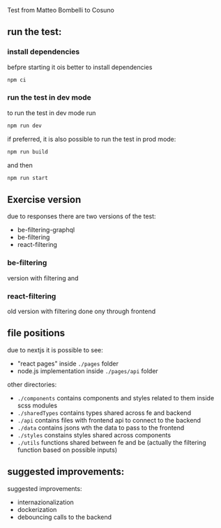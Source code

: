 Test from Matteo Bombelli to Cosuno

## run the test:

### install dependencies

befpre starting it ois better to install dependencies

```bash
npm ci
```

### run the test in dev mode

to run the test in dev mode run

```bash
npm run dev
```

if preferred, it is also possible to run the test in prod mode:

```bash
npm run build
```

and then

```bash
npm run start
```

## Exercise version

due to responses there are two versions of the test:

* be-filtering-graphql
* be-filtering
* react-filtering

### be-filtering

version with filtering and 

### react-filtering

old version with filtering done ony through frontend

## file positions

due to nextjs it is possible to see:

* "react pages" inside `./pages` folder
* node.js implementation inside `./pages/api` folder

other directories:
* `./components` contains components and styles related to them inside scss modules
* `./sharedTypes` contains types shared across fe and backend
* `./api` contains files with frontend api to connect to the backend
* `./data` contains jsons wth the data to pass to the frontend
* `./styles` constains styles shared across components
* `./utils` functions shared between fe and be (actually the filtering function based on possible inputs)

## suggested improvements: 

suggested improvements: 

* internazionalization
* dockerization
* debouncing calls to the backend
